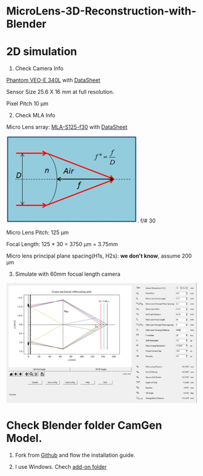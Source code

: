 # MicroLens-3D-Reconstruction-with-Blender

# 2D simulation

1. Check Camera Info

[Phantom VEO-E 340L](https://www.phantomhighspeed.com/products/cameras/veo/veoe340l) with [DataSheet](./wDSVEOE.pdf)

Sensor Size 25.6 X 16 mm at full resolution. 

Pixel Pitch 10 μm 

2. Check MLA Info

Micro Lens array: [MLA-S125-f30](https://www.rpcphotonics.com/product/mla-s125-f30/) with [DataSheet](./Fact-Sheet-MLA1.pdf)

![f/#](https://github.com/lipilian/MicroLens-3D-Reconstruction-with-Blender/blob/master/Fnumber.JPG). f/# 30 

Micro Lens Pitch: 125 μm 

Focal Length: 125 * 30 = 3750 μm  = 3.75mm

Micro lens principal plane spacing(H1s, H2s): **we don't know**, assume 200 μm 

3. Simulate with 60mm focual length camera

![IMAGE](https://github.com/lipilian/MicroLens-3D-Reconstruction-with-Blender/blob/master/2D1.JPG)


# Check Blender folder CamGen Model.

1. Fork from [Github](https://github.com/Arne-Petersen/Plenoptic-Simulation) and flow the installation guide.

2. I use Windows. Chech [add-on folder](https://docs.blender.org/manual/en/latest/advanced/blender_directory_layout.html#platform-dependent-paths)


